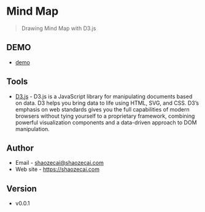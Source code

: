 # Mind Map
> Drawing Mind Map with D3.js

## DEMO
- [demo](https://shaozecai.com/github/d3)

## Tools
- [D3.js](https://d3js.org/) - D3.js is a JavaScript library for manipulating documents based on data. D3 helps you bring data to life using HTML, SVG, and CSS. D3’s emphasis on web standards gives you the full capabilities of modern browsers without tying yourself to a proprietary framework, combining powerful visualization components and a data-driven approach to DOM manipulation.

## Author
- Email - shaozecai@shaozecai.com
- Web site - https://shaozecai.com

## Version
- v0.0.1